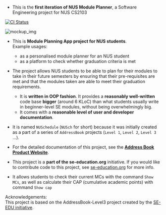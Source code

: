 * This is the **first iteration of NUS Module Planner**, a Software Engineering project for NUS CS2103<br>

[![CI Status](https://github.com/AY2021S2-CS2103-W17-1/tp/actions/workflows/gradle.yml/badge.svg)](https://github.com/AY2021S2-CS2103-W17-1/tp/actions)

![mockup_img](https://ay2021s2-cs2103-w17-1.github.io/tp/images/Ui.png)

* This is **Module Planning App project for NUS students**.<br>
  Example usages:
  * as a personalised module planner for an NUS student
  * as a platform to check whether graduation criteria is met
* The project allows NUS students to be able to plan for their modules to take in their future semesters by ensuring that their pre-requisites are met and that the modules taken are able to meet their graduation requirements.
  * It is **written in OOP fashion**. It provides a **reasonably well-written** code base **bigger** (around 6 KLoC) than what students usually write in beginner-level SE modules, without being overwhelmingly big.
  * It comes with a **reasonable level of user and developer documentation**.
* It is named `NUSchedule` (`NUSch` for short) because it was initially created as a part of a series of `AddressBook` projects (`Level 1`, `Level 2`, `Level 3` ...).
* For the detailed documentation of this project, see the **[Address Book Product Website](https://se-education.org/adressbook-level3)**.

* This project is a **part of the se-education.org** initiative. If you would like to contribute code to this project, see [se-education.org](https://se-education.org#https://se-education.org/#contributing) for more info.
* It allows students to check their current MCs with the command `Show MCs`, as well as calculate their CAP (cumulative academic points) with command `Show cap`

Acknowledgements:  
This project is based on the AddressBook-Level3 project created by the [SE-EDU initiative](https://se-education.org).
